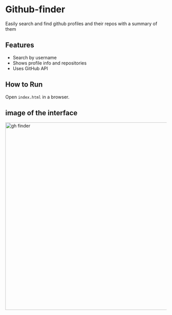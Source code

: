 # Github-finder
Easily search and find github profiles and their repos with a summary of them    
## Features
- Search by username
- Shows profile info and repositories
- Uses GitHub API
 
## How to Run
Open `index.html` in a browser.

## image of the interface
<img width="967" height="586" alt="gh finder" src="https://github.com/user-attachments/assets/ddb8896e-bdcb-430d-932d-6c55ad0b24d5" />
